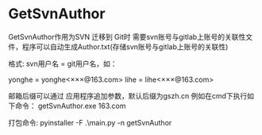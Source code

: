 # GetSvnAuthor
GetSvnAuthor作用为SVN 迁移到 Git时 需要svn账号与gitlab上账号的关联性文件，程序可以自动生成Author.txt(存储svn账号与gitlab上账号的关联性)

格式: svn用户名 = git用户名，如：

yonghe = yonghe<×××@163.com> 
lihe = lihe<×××@163.com> 


邮箱后缀可以通过 应用程序追加参数，默认后缀为gszh.cn
例如在cmd下执行如下命令：
 getSvnAuthor.exe  163.com
 
 
打包命令:
pyinstaller -F .\main.py -n getSvnAuthor